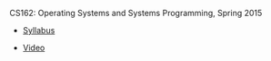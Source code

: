 CS162: Operating Systems and Systems Programming, Spring 2015

- [Syllabus][1]

- [Video][2]


[1]: https://manhtai.github.io/cs162-sp15/
[2]: https://archive.org/details/ucberkeley-webcast-PL-XXv-cvA_iBDyz-ba4yDskqMDY6A1w_c
